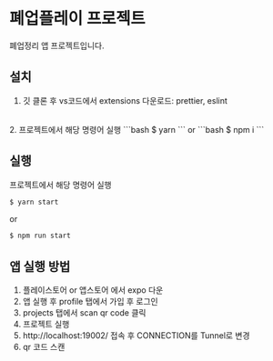 # 폐업플레이 프로젝트

폐업정리 앱 프로젝트입니다.

## 설치
1. 깃 클론 후 vs코드에서 extensions 다운로드: prettier, eslint
<br/>
2. 프로젝트에서 해당 명령어 실행
```bash
$ yarn
```
or
```bash
$ npm i
```

## 실행
프로젝트에서 해당 명령어 실행
```bash
$ yarn start
```
or
```bash
$ npm run start
```

## 앱 실행 방법

1. 플레이스토어 or 앱스토어 에서 expo 다운
2. 앱 실행 후 profile 탭에서 가입 후 로그인
3. projects 탭에서 scan qr code 클릭
4. 프로젝트 실행
5. http://localhost:19002/ 접속 후 CONNECTION를 Tunnel로 변경
6. qr 코드 스캔
